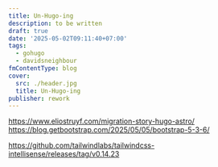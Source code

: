 ```yaml
---
title: Un-Hugo-ing
description: to be written
draft: true
date: '2025-05-02T09:11:40+07:00'
tags:
  - gohugo
  - davidsneighbour
fmContentType: blog
cover:
  src: ./header.jpg
  title: Un-Hugo-ing
publisher: rework
---
```






<https://www.eliostruyf.com/migration-story-hugo-astro/>
<https://blog.getbootstrap.com/2025/05/05/bootstrap-5-3-6/>

<https://github.com/tailwindlabs/tailwindcss-intellisense/releases/tag/v0.14.23>
